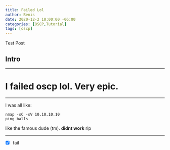 ```yaml
---
title: Failed Lol
author: Benis
date: 2020-12-2 10:00:00 -06:00
categories: [OSCP,Tutorial]
tags: [oscp]
---
```


Test Post

## Intro
___
# I failed oscp lol. Very epic.
___
I was all like:

```shell
nmap -sC -sV 10.10.10.10
ping balls
```

like the famous dude (tm).
__didnt work__ rip

___


- [x] fail



